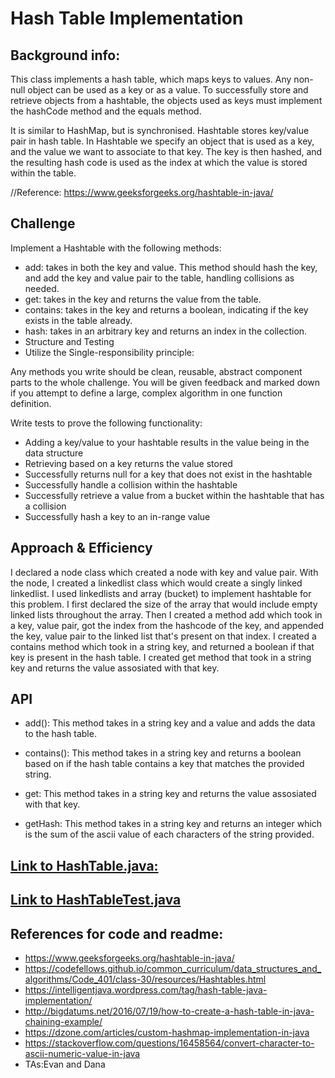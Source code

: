 # Hash Table Implementation

## Background info:
This class implements a hash table, which maps keys to values. Any non-null object can be used as a key or as a value.
To successfully store and retrieve objects from a hashtable, the objects used as keys must implement the hashCode method and the equals method.

It is similar to HashMap, but is synchronised.
Hashtable stores key/value pair in hash table.
In Hashtable we specify an object that is used as a key, and the value we want to associate to that key.
The key is then hashed, and the resulting hash code is used as the index at which the value is stored within the table.

//Reference: https://www.geeksforgeeks.org/hashtable-in-java/

## Challenge
Implement a Hashtable with the following methods:
- add: takes in both the key and value. This method should hash the key, and add the key and value pair to the table, handling collisions as needed.
- get: takes in the key and returns the value from the table.
- contains: takes in the key and returns a boolean, indicating if the key exists in the table already.
- hash: takes in an arbitrary key and returns an index in the collection.
- Structure and Testing
- Utilize the Single-responsibility principle:

Any methods you write should be clean, reusable, abstract component parts to the whole challenge. You will be given feedback and marked down if you attempt to define a large, complex algorithm in one function definition.


Write tests to prove the following functionality:

- Adding a key/value to your hashtable results in the value being in the data structure
- Retrieving based on a key returns the value stored
- Successfully returns null for a key that does not exist in the hashtable
- Successfully handle a collision within the hashtable
- Successfully retrieve a value from a bucket within the hashtable that has a collision
- Successfully hash a key to an in-range value


## Approach & Efficiency
I declared a node class which created a node with key and value pair.
With the node, I created a linkedlist class which would create a singly linked linkedlist.
I used linkedlists and array (bucket) to implement hashtable for this problem.
I first declared the size of the array that would include empty linked lists throughout the array.
Then I created a method add which took in a key, value pair, got the index from the hashcode of the key, and appended the key, value pair to the linked list that's present on that index.
I created a contains method which took in a string key, and returned a boolean if that key is present in the hash table.
I created get method that took in a string key and returns the value assosiated with that key.


## API

- add(): This method takes in a string key and a value and adds the data to the hash table.

- contains(): This method takes in a string key and returns a boolean based on if the hash table contains a key that matches the provided string.

- get: This method takes in a string key and returns the value assosiated with that key.

- getHash: This method takes in a string key and returns an integer which is the sum of the ascii value of each characters of the string provided.


## [Link to HashTable.java:](https://github.com/sadhikari07/data-structures-and-algorithms/blob/master/java401_code_challenges/src/main/java/java401_code_challenges/hashtable/HashTable.java)

## [Link to HashTableTest.java](https://github.com/sadhikari07/data-structures-and-algorithms/blob/master/java401_code_challenges/src/test/java/java401_code_challenges/hashtable/HashTableTest.java)


## References for code and readme:

- https://www.geeksforgeeks.org/hashtable-in-java/
- https://codefellows.github.io/common_curriculum/data_structures_and_algorithms/Code_401/class-30/resources/Hashtables.html
- https://intelligentjava.wordpress.com/tag/hash-table-java-implementation/
- http://bigdatums.net/2016/07/19/how-to-create-a-hash-table-in-java-chaining-example/
- https://dzone.com/articles/custom-hashmap-implementation-in-java
- https://stackoverflow.com/questions/16458564/convert-character-to-ascii-numeric-value-in-java
- TAs:Evan and Dana
